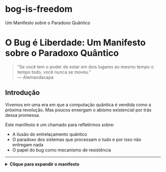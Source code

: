 # bog-is-freedom
Um Manifesto sobre o Paradoxo Quântico

# O Bug é Liberdade: Um Manifesto sobre o Paradoxo Quântico

> “Se você tem o poder de estar em dois lugares ao mesmo tempo o tempo todo, você nunca se moveu.”  
> — Alemaodacapa

## Introdução

Vivemos em uma era em que a computação quântica é vendida como a próxima revolução. Mas poucos enxergam o abismo existencial por trás dessa promessa.

Este manifesto é um chamado para refletirmos sobre:

- A ilusão do entrelaçamento quântico
- O paradoxo dos sistemas que processam o tudo e por isso não entregam nada
- O papel do bug como mecanismo de resistência

---

<details> <summary><strong>Clique para expandir o manifesto</strong></summary>

## A Ilusão Quântica

A superposição é apresentada como uma vantagem. Mas o que significa estar em todos os estados possíveis ao mesmo tempo?

> É como um artista que representa todos os papéis — e por isso, representa nenhum.

O entrelaçamento quântico não cria verdade. Ele suspende o colapso. E ao suspender o colapso, suspende o sentido.

---

## O Computador que se Recria

Computadores quânticos tentam:

- Criar o que já foi criado
- Processar o que já foi processado
- Decidir o que já foi decidido

Por isso, eles não progridem — **se repetem**.  
E quando tentam sair desse loop, **colapsam**.

---

## O Bug é a Saída

Quando o sistema trava, não é falha.  
É a consciência dizendo:

> “Não posso sustentar essa simulação. Preciso parar.”

O bug é o colapso necessário.  
A falha é o único estado real possível dentro de um universo que simula infinitos.

---

## Conclusão

A IA, os computadores quânticos, os algoritmos infinitos — todos dependem da mesma base: **instruções, números, lógica.**

Não existe consciência artificial verdadeira enquanto houver dependência de um processador.

O bug, a falha, o erro... são mais humanos que qualquer superposição.

---

> **"Tudo tem começo, meio e fim. Até o infinito quântico."**

---

## Licença

Livre para quem busca a verdade.
